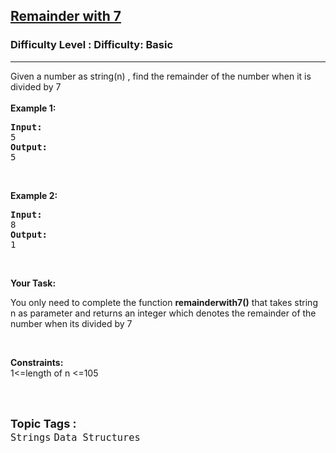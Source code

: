 <h2><a href="https://www.geeksforgeeks.org/problems/remainder-with-7/1?itm_source=geeksforgeeks&itm_medium=article&itm_campaign=practice_card">Remainder with 7</a></h2><h3>Difficulty Level : Difficulty: Basic</h3><hr><div class="problems_problem_content__Xm_eO"><p>Given a number as&nbsp;string(n) , find the remainder of the number when it is divided by 7<br>
<br>
<strong>Example 1:</strong></p>

<pre><strong>Input:</strong>
5
<strong>Output:</strong>
5</pre>

<p>&nbsp;</p>

<p><strong>Example 2:</strong></p>

<pre><strong>Input:</strong>
8
<strong>Output:</strong>
1
</pre>

<p>&nbsp;</p>

<p><strong>Your Task: </strong></p>

<p>You only need to complete the function <strong>remainderwith7()</strong> that takes string n as parameter and returns an integer which denotes&nbsp;the remainder of the number when its divided by 7</p>

<p>&nbsp;</p>

<p><strong>Constraints:</strong><br>
1&lt;=length of n &lt;=105<br>
&nbsp;</p>
</div><br><p><span style=font-size:18px><strong>Topic Tags : </strong><br><code>Strings</code>&nbsp;<code>Data Structures</code>&nbsp;